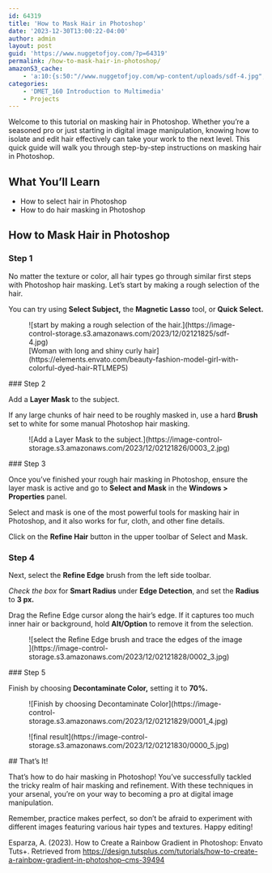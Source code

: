 ```yaml
---
id: 64319
title: 'How to Mask Hair in Photoshop'
date: '2023-12-30T13:00:22-04:00'
author: admin
layout: post
guid: 'https://www.nuggetofjoy.com/?p=64319'
permalink: /how-to-mask-hair-in-photoshop/
amazonS3_cache:
    - 'a:10:{s:50:"//www.nuggetofjoy.com/wp-content/uploads/sdf-4.jpg";a:2:{s:2:"id";s:5:"64377";s:11:"source_type";s:13:"media-library";}s:67:"//image-control-storage.s3.amazonaws.com/2023/12/02121825/sdf-4.jpg";a:2:{s:2:"id";s:5:"64377";s:11:"source_type";s:13:"media-library";}s:51:"//www.nuggetofjoy.com/wp-content/uploads/0003_2.jpg";a:2:{s:2:"id";s:5:"64378";s:11:"source_type";s:13:"media-library";}s:68:"//image-control-storage.s3.amazonaws.com/2023/12/02121826/0003_2.jpg";a:2:{s:2:"id";s:5:"64378";s:11:"source_type";s:13:"media-library";}s:51:"//www.nuggetofjoy.com/wp-content/uploads/0002_3.jpg";a:2:{s:2:"id";s:5:"64379";s:11:"source_type";s:13:"media-library";}s:68:"//image-control-storage.s3.amazonaws.com/2023/12/02121828/0002_3.jpg";a:2:{s:2:"id";s:5:"64379";s:11:"source_type";s:13:"media-library";}s:51:"//www.nuggetofjoy.com/wp-content/uploads/0001_4.jpg";a:2:{s:2:"id";s:5:"64380";s:11:"source_type";s:13:"media-library";}s:68:"//image-control-storage.s3.amazonaws.com/2023/12/02121829/0001_4.jpg";a:2:{s:2:"id";s:5:"64380";s:11:"source_type";s:13:"media-library";}s:51:"//www.nuggetofjoy.com/wp-content/uploads/0000_5.jpg";a:2:{s:2:"id";s:5:"64381";s:11:"source_type";s:13:"media-library";}s:68:"//image-control-storage.s3.amazonaws.com/2023/12/02121830/0000_5.jpg";a:2:{s:2:"id";s:5:"64381";s:11:"source_type";s:13:"media-library";}}'
categories:
    - 'DMET_160 Introduction to Multimedia'
    - Projects
---
```


Welcome to this tutorial on masking hair in Photoshop. Whether you’re a seasoned pro or just starting in digital image manipulation, knowing how to isolate and edit hair effectively can take your work to the next level. This quick guide will walk you through step-by-step instructions on masking hair in Photoshop.

## What You’ll Learn 

- How to select hair in Photoshop
- How to do hair masking in Photoshop

## How to Mask Hair in Photoshop

### Step 1

No matter the texture or color, all hair types go through similar first steps with Photoshop hair masking. Let’s start by making a rough selection of the hair.

You can try using **Select Subject,** the **Magnetic Lasso** tool, or **Quick Select.**

<div class="wp-block-image"><figure class="aligncenter">![start by making a rough selection of the hair.](https://image-control-storage.s3.amazonaws.com/2023/12/02121825/sdf-4.jpg)<figcaption class="wp-element-caption">[Woman with long and shiny curly hair](https://elements.envato.com/beauty-fashion-model-girl-with-colorful-dyed-hair-RTLMEP5)</figcaption></figure></div>### Step 2

Add a **Layer Mask** to the subject.

If any large chunks of hair need to be roughly masked in, use a hard **Brush** set to white for some manual Photoshop hair masking.

<div class="wp-block-image"><figure class="aligncenter">![Add a Layer Mask to the subject.](https://image-control-storage.s3.amazonaws.com/2023/12/02121826/0003_2.jpg)</figure></div>### Step 3

Once you’ve finished your rough hair masking in Photoshop, ensure the layer mask is active and go to **Select and Mask** in the **Windows &gt; Properties** panel.

Select and mask is one of the most powerful tools for masking hair in Photoshop, and it also works for fur, cloth, and other fine details.

Click on the **Refine Hair** button in the upper toolbar of Select and Mask.

### Step 4 

Next, select the **Refine Edge** brush from the left side toolbar.

*Check the box* for **Smart Radius** under **Edge Detection**, and set the **Radius** to **3 px.**

Drag the Refine Edge cursor along the hair’s edge. If it captures too much inner hair or background, hold **Alt/Option** to remove it from the selection.

<div class="wp-block-image"><figure class="aligncenter">![select the Refine Edge brush and trace the edges of the image ](https://image-control-storage.s3.amazonaws.com/2023/12/02121828/0002_3.jpg)</figure></div>### Step 5 

Finish by choosing **Decontaminate Color,** setting it to **70%.**

<div class="wp-block-image"><figure class="aligncenter">![Finish by choosing Decontaminate Color](https://image-control-storage.s3.amazonaws.com/2023/12/02121829/0001_4.jpg)</figure></div><div class="wp-block-image"><figure class="aligncenter">![final result](https://image-control-storage.s3.amazonaws.com/2023/12/02121830/0000_5.jpg)</figure></div>## That’s It! 

That’s how to do hair masking in Photoshop! You’ve successfully tackled the tricky realm of hair masking and refinement. With these techniques in your arsenal, you’re on your way to becoming a pro at digital image manipulation.

Remember, practice makes perfect, so don’t be afraid to experiment with different images featuring various hair types and textures. Happy editing!

Esparza, A. (2023). How to Create a Rainbow Gradient in Photoshop: Envato Tuts+. Retrieved from https://design.tutsplus.com/tutorials/how-to-create-a-rainbow-gradient-in-photoshop–cms-39494